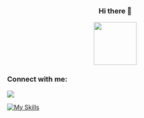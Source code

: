 <div align="center"><h3 margin-bottom="30px">Hi there 👋</h3></div>
<div id="header" align="center">
  <img src="https://media.giphy.com/media/3kPDmoWdBpQPNhCnUG/giphy.gif" width="100" />
</div>
<h3 align="left">Connect with me:</h3>
<p align="left">
<a href="www.linkedin.com/in/patrick-g-5289701ba"><img src="https://img.shields.io/badge/-LinkedIn-blue?logo=linkedin"/></a>
</p>


[![My Skills](https://skillicons.dev/icons?i=html,css,javascript,nodejs,typescript,reactjs&theme=light)](https://skillicons.dev)










<!--
**aynpat/aynpat** is a ✨ _special_ ✨ repository because its `README.md` (this file) appears on your GitHub profile.

Here are some ideas to get you started:

- 🔭 I’m currently working on ...
- 🌱 I’m currently learning ...
- 👯 I’m looking to collaborate on ...
- 🤔 I’m looking for help with ...
- 💬 Ask me about ...
- 📫 How to reach me: ...
- 😄 Pronouns: ...
- ⚡ Fun fact: ...
-->
